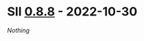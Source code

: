 # Sll [0.8.8] - 2022-10-30

*Nothing*

[0.8.8]: https://github.com/sl-lang/sll/compare/sll-v0.8.7...sll-v0.8.8

